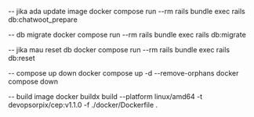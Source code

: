 -- jika ada update image
docker compose run --rm rails bundle exec rails db:chatwoot_prepare

-- db migrate
docker compose run --rm rails bundle exec rails db:migrate

-- jika mau reset db
docker compose run --rm rails bundle exec rails db:reset

-- compose up down
docker compose up -d --remove-orphans
docker compose down

-- build image
docker buildx build --platform linux/amd64 -t devopsorpix/cep:v1.1.0 -f ./docker/Dockerfile .